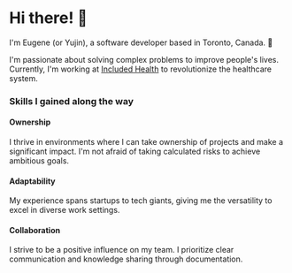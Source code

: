 # Hi there! 👋

I'm Eugene (or Yujin), a software developer based in Toronto, Canada. 🍁

I'm passionate about solving complex problems to improve people's lives.
Currently, I'm working at [Included Health](https://includedhealth.com/) to revolutionize the healthcare system.

### Skills I gained along the way
#### Ownership
I thrive in environments where I can take ownership of projects and make a significant impact. I'm not afraid of taking calculated risks to achieve ambitious goals.
#### Adaptability
My experience spans startups to tech giants, giving me the versatility to excel in diverse work settings.
#### Collaboration
I strive to be a positive influence on my team. I prioritize clear communication and knowledge sharing through documentation.
